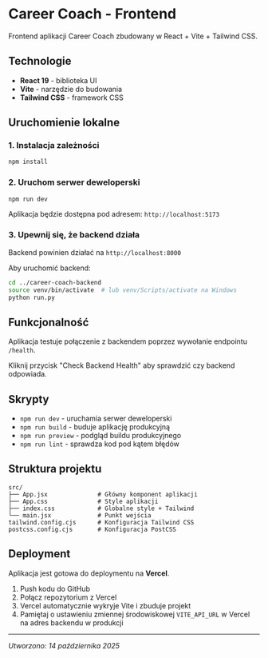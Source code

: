 # Career Coach - Frontend

Frontend aplikacji Career Coach zbudowany w React + Vite + Tailwind CSS.

## Technologie

- **React 19** - biblioteka UI
- **Vite** - narzędzie do budowania
- **Tailwind CSS** - framework CSS

## Uruchomienie lokalne

### 1. Instalacja zależności

```bash
npm install
```

### 2. Uruchom serwer deweloperski

```bash
npm run dev
```

Aplikacja będzie dostępna pod adresem: `http://localhost:5173`

### 3. Upewnij się, że backend działa

Backend powinien działać na `http://localhost:8000`

Aby uruchomić backend:
```bash
cd ../career-coach-backend
source venv/bin/activate  # lub venv/Scripts/activate na Windows
python run.py
```

## Funkcjonalność

Aplikacja testuje połączenie z backendem poprzez wywołanie endpointu `/health`.

Kliknij przycisk "Check Backend Health" aby sprawdzić czy backend odpowiada.

## Skrypty

- `npm run dev` - uruchamia serwer deweloperski
- `npm run build` - buduje aplikację produkcyjną
- `npm run preview` - podgląd buildu produkcyjnego
- `npm run lint` - sprawdza kod pod kątem błędów

## Struktura projektu

```
src/
├── App.jsx              # Główny komponent aplikacji
├── App.css              # Style aplikacji
├── index.css            # Globalne style + Tailwind
└── main.jsx             # Punkt wejścia
tailwind.config.cjs      # Konfiguracja Tailwind CSS
postcss.config.cjs       # Konfiguracja PostCSS
```

## Deployment

Aplikacja jest gotowa do deploymentu na **Vercel**.

1. Push kodu do GitHub
2. Połącz repozytorium z Vercel
3. Vercel automatycznie wykryje Vite i zbuduje projekt
4. Pamiętaj o ustawieniu zmiennej środowiskowej `VITE_API_URL` w Vercel na adres backendu w produkcji

---

*Utworzono: 14 października 2025*
